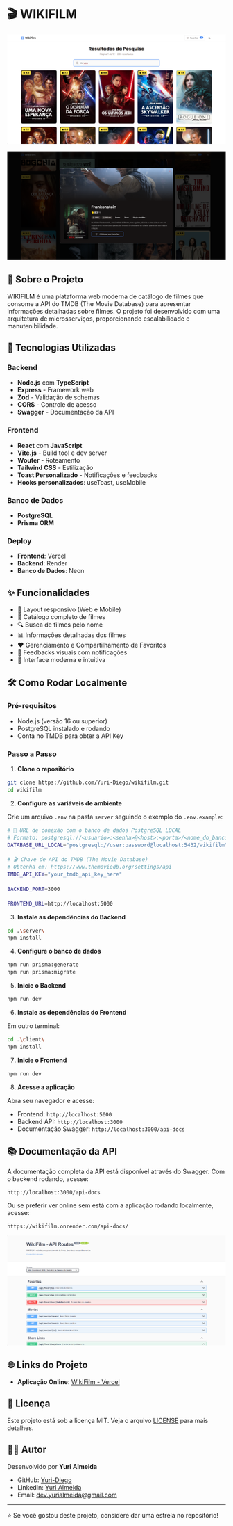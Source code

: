 # 🎬 WIKIFILM

![Screenshot 1](./assets/search.png)

![Screenshot 2](./assets/MovieDetailsDarkTheme.png)

## 📖 Sobre o Projeto

WIKIFILM é uma plataforma web moderna de catálogo de filmes que consome a API do TMDB (The Movie Database) para apresentar informações detalhadas sobre filmes. O projeto foi desenvolvido com uma arquitetura de microsserviços, proporcionando escalabilidade e manutenibilidade.

## 🚀 Tecnologias Utilizadas

### Backend
- **Node.js** com **TypeScript**
- **Express** - Framework web
- **Zod** - Validação de schemas
- **CORS** - Controle de acesso
- **Swagger** - Documentação da API

### Frontend
- **React** com **JavaScript**
- **Vite.js** - Build tool e dev server
- **Wouter** - Roteamento
- **Tailwind CSS** - Estilização
- **Toast Personalizado** - Notificações e feedbacks
- **Hooks personalizados**: useToast, useMobile

### Banco de Dados
- **PostgreSQL**
- **Prisma ORM**

### Deploy
- **Frontend**: Vercel
- **Backend**: Render
- **Banco de Dados**: Neon

## ✨ Funcionalidades

- 📱 Layout responsivo (Web e Mobile)
- 🎥 Catálogo completo de filmes
- 🔍 Busca de filmes pelo nome
- 📊 Informações detalhadas dos filmes
- ❤️ Gerenciamento e Compartilhamento de Favoritos
- 🔔 Feedbacks visuais com notificações
- 🎨 Interface moderna e intuitiva

## 🛠️ Como Rodar Localmente

### Pré-requisitos

- Node.js (versão 16 ou superior)
- PostgreSQL instalado e rodando
- Conta no TMDB para obter a API Key

### Passo a Passo

1. **Clone o repositório**
```bash
git clone https://github.com/Yuri-Diego/wikifilm.git
cd wikifilm
```

2. **Configure as variáveis de ambiente**

Crie um arquivo `.env` na pasta `server` seguindo o exemplo do `.env.example`:

```bash
# 🔗 URL de conexão com o banco de dados PostgreSQL LOCAL
# Formato: postgresql://<usuario>:<senha>@<host>:<porta>/<nome_do_banco>
DATABASE_URL_LOCAL="postgresql://user:password@localhost:5432/wikifilm"

# 🎬 Chave de API do TMDB (The Movie Database)
# Obtenha em: https://www.themoviedb.org/settings/api
TMDB_API_KEY="your_tmdb_api_key_here"

BACKEND_PORT=3000

FRONTEND_URL=http://localhost:5000
```

3. **Instale as dependências do Backend**
```bash
cd .\server\
npm install
```

4. **Configure o banco de dados**
```bash
npm run prisma:generate
npm run prisma:migrate
```

5. **Inicie o Backend**
```bash
npm run dev
```

6. **Instale as dependências do Frontend**

Em outro terminal:
```bash
cd .\client\
npm install
```

7. **Inicie o Frontend**
```bash
npm run dev
```

8. **Acesse a aplicação**

Abra seu navegador e acesse:
- Frontend: `http://localhost:5000`
- Backend API: `http://localhost:3000`
- Documentação Swagger: `http://localhost:3000/api-docs`

## 📚 Documentação da API

A documentação completa da API está disponível através do Swagger. Com o backend rodando, acesse:
```
http://localhost:3000/api-docs
```
Ou se preferir ver online sem está com a aplicação rodando localmente, acesse:
```
https://wikifilm.onrender.com/api-docs/
```
![Screenshot 2](./public/Swagger%20ui.png)

## 🌐 Links do Projeto

- **Aplicação Online**: [WikiFilm - Vercel](https://wikifilm-ya.vercel.app/)

## 📝 Licença

Este projeto está sob a licença MIT. Veja o arquivo [LICENSE](LICENSE) para mais detalhes.

## 👨‍💻 Autor

Desenvolvido por **Yuri Almeida**

- GitHub: [Yuri-Diego](https://github.com/Yuri-Diego)
- LinkedIn: [Yuri Almeida](https://www.linkedin.com/in/dev-yurialmeida/)
- Email: dev.yurialmeida@gmail.com

---

⭐ Se você gostou deste projeto, considere dar uma estrela no repositório!